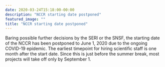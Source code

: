 ```yaml
---
date: 2020-03-24T15:18:00-00:00
description: "NCCR starting date postponed"
featured_image: ""
title: "NCCR starting date postponed"
---
```


Baring possible further decisions by the SERI or the SNSF, the starting date of the NCCR has been postponed to June 1, 2020 due to the ongoing COVID-19 epidemic. The earliest timepoint for hiring scientific staff is one month after the start date. Since this is just before the summer break, most projects will take off only by September 1.
